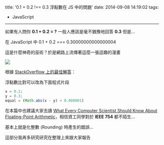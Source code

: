 title: '0.1 + 0.2 !== 0.3 浮點數在 JS 中的問題'
date: 2014-09-08 14:19:02
tags:
  - JavaScript
---

如果有人問你 **0.1 + 0.2 = ?** 一般人應該是毫不猶豫地回答 **0.3** 但是...

<!-- more -->

在 JavaScript 中 0.1 + 0.2 === 0.30000000000000004

這是什麼神奇的巫術？於是網路上流傳著這麼一張逗趣的漫畫

![](http://www.smbc-comics.com/comics/20130605.png)

根據 [StackOverflow 上的最佳解答](http://stackoverflow.com/questions/588004/is-floating-point-math-broken/588014#588014)：

浮點數比對可以改為下面程式片段
```js
x = 0.2;
y = 0.3;
equal = (Math.abs(x - y) < 0.000001)
```

在本篇中也建議大家去讀 [What Every Computer Scientist Should Know About Floating-Point Arithmetic](http://docs.oracle.com/cd/E19957-01/806-3568/ncg_goldberg.html)，相信資工同學對於 **IEEE 754** 都不陌生...

基本上就是化整數 (Rounding) 時產生的錯誤...

這部分我再多研究研究在整理上來跟大家報告
